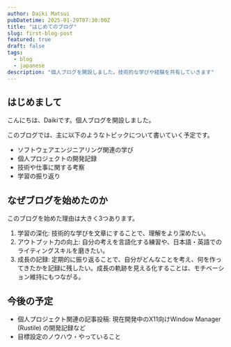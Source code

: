 ```yaml
---
author: Daiki Matsui
pubDatetime: 2025-01-29T07:30:00Z
title: "はじめてのブログ"
slug: first-blog-post
featured: true
draft: false
tags:
  - blog
  - japanese
description: "個人ブログを開設しました。技術的な学びや経験を共有していきます"
---
```


## はじめまして

こんにちは、Daikiです。個人ブログを開設しました。

このブログでは、主に以下のようなトピックについて書いていく予定です。

- ソフトウェアエンジニアリング関連の学び
- 個人プロジェクトの開発記録
- 技術や仕事に関する考察
- 学習の振り返り

## なぜブログを始めたのか

このブログを始めた理由は大きく3つあります。

1. 学習の深化: 技術的な学びを文章にすることで、理解をより深めたい。
2. アウトプット力の向上: 自分の考えを言語化する練習や、日本語・英語でのライティングスキルを磨きたい。
3. 成長の記録: 定期的に振り返ることで、自分がどんなことを考え、何を作ってきたかを記録に残したい。成長の軌跡を見える化することは、モチベーション維持にもつながる。

## 今後の予定

- 個人プロジェクト関連の記事投稿: 現在開発中のX11向けWindow Manager (Rustile) の開発記録など
- 目標設定のノウハウ・やっていること
